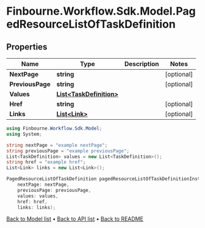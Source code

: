 # Finbourne.Workflow.Sdk.Model.PagedResourceListOfTaskDefinition

## Properties

Name | Type | Description | Notes
------------ | ------------- | ------------- | -------------
**NextPage** | **string** |  | [optional] 
**PreviousPage** | **string** |  | [optional] 
**Values** | [**List&lt;TaskDefinition&gt;**](TaskDefinition.md) |  | 
**Href** | **string** |  | [optional] 
**Links** | [**List&lt;Link&gt;**](Link.md) |  | [optional] 

```csharp
using Finbourne.Workflow.Sdk.Model;
using System;

string nextPage = "example nextPage";
string previousPage = "example previousPage";
List<TaskDefinition> values = new List<TaskDefinition>();
string href = "example href";
List<Link> links = new List<Link>();

PagedResourceListOfTaskDefinition pagedResourceListOfTaskDefinitionInstance = new PagedResourceListOfTaskDefinition(
    nextPage: nextPage,
    previousPage: previousPage,
    values: values,
    href: href,
    links: links);
```

[Back to Model list](../README.md#documentation-for-models) &#8226; [Back to API list](../README.md#documentation-for-api-endpoints) &#8226; [Back to README](../README.md)
